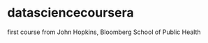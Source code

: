 datasciencecoursera
===================

first course from John Hopkins, Bloomberg School of Public Health

